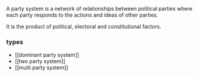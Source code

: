 

A party system is a network of relationships between political parties where each party responds to the actions and ideas of other parties.

It is the product of political, electoral and constitutional factors.

### types
- [[dominant party system]]
- [[two party system]]
- [[multi party system]]
